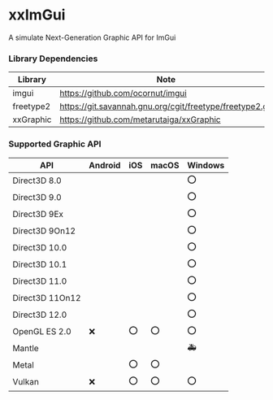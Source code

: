 # xxImGui
A simulate Next-Generation Graphic API for ImGui

### Library Dependencies
| Library   | Note                                                     |
| --------- | -------------------------------------------------------- |
| imgui     | https://github.com/ocornut/imgui                         |
| freetype2 | https://git.savannah.gnu.org/cgit/freetype/freetype2.git |
| xxGraphic | https://github.com/metarutaiga/xxGraphic                 |

### Supported Graphic API
| API             | Android | iOS | macOS | Windows |
| --------------- | ------- | --- | ----- | ------- |
| Direct3D 8.0    |         |     |       | ⭕      |
| Direct3D 9.0    |         |     |       | ⭕      |
| Direct3D 9Ex    |         |     |       | ⭕      |
| Direct3D 9On12  |         |     |       | ⭕      |
| Direct3D 10.0   |         |     |       | ⭕      |
| Direct3D 10.1   |         |     |       | ⭕      |
| Direct3D 11.0   |         |     |       | ⭕      |
| Direct3D 11On12 |         |     |       | ⭕      |
| Direct3D 12.0   |         |     |       | ⭕      |
| OpenGL ES 2.0   | ❌      | ⭕  | ⭕   | ⭕      |
| Mantle          |         |     |       | 🚑      |
| Metal           |         | ⭕  | ⭕    |         |
| Vulkan          | ❌      | ⭕  | ⭕    | ⭕     |
